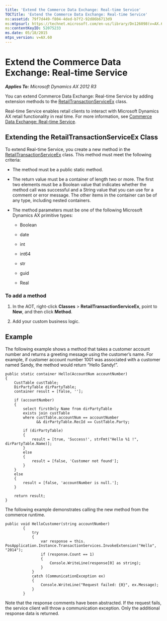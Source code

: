 ```yaml
---
title: 'Extend the Commerce Data Exchange: Real-time Service'
TOCTitle: 'Extend the Commerce Data Exchange: Real-time Service'
ms:assetid: 79f7d449-f804-4ded-b7f2-92d86b6713d9
ms:mtpsurl: https://technet.microsoft.com/en-us/library/Dn126098(v=AX.60)
ms:contentKeyID: 52075233
ms.date: 05/18/2015
mtps_version: v=AX.60
---
```


# Extend the Commerce Data Exchange: Real-time Service 


_**Applies To:** Microsoft Dynamics AX 2012 R3_

You can extend Commerce Data Exchange: Real-time Service by adding extension methods to the [RetailTransactionServiceEx](https://technet.microsoft.com/en-us/library/hh813763\(v=ax.60\)) class.

Real-time Service enables retail clients to interact with Microsoft Dynamics AX retail functionality in real time. For more information, see [Commerce Data Exchange: Real-time Service](commerce-data-exchange-real-time-service.md).

## Extending the RetailTransactionServiceEx Class

To extend Real-time Service, you create a new method in the [RetailTransactionServiceEx](https://technet.microsoft.com/en-us/library/hh813763\(v=ax.60\)) class. This method must meet the following criteria:

  - The method must be a public static method.

  - The return value must be a container of length two or more. The first two elements must be a Boolean value that indicates whether the method call was successful and a String value that you can use for a comment or error message. The other items in the container can be of any type, including nested containers.

  - The method parameters must be one of the following Microsoft Dynamics AX primitive types:
    
      - Boolean
    
      - date
    
      - int
    
      - int64
    
      - str
    
      - guid
    
      - Real

### To add a method

1.  In the AOT, right-click **Classes** \> **RetailTransactionServiceEx**, point to **New**, and then click **Method**.

2.  Add your custom business logic.

## Example

The following example shows a method that takes a customer account number and returns a greeting message using the customer’s name. For example, if customer account number 1001 was associated with a customer named Sandy, the method would return “Hello Sandy\!”.

    public static container Hello(AccountNum accountNumber)
    {
        CustTable custTable;
        DirPartyTable dirPartyTable;
        container result = [false, ''];
        
        if (accountNumber)
        {
            select firstOnly Name from dirPartyTable
            exists join custTable
            where custTable.accountNum == accountNumber 
                  && dirPartyTable.RecId == CustTable.Party;
            
            if (dirPartyTable)
            {
                result = [true, 'Success!', strFmt("Hello %1 !", dirPartyTable.Name)];
            }
            else
            {
                result = [false, 'Customer not found'];
            }
        }
        else
        {
            result = [false, 'accountNumber is null.'];
        }
        
        return result;
    }

The following example demonstrates calling the new method from the commerce runtime.

    public void HelloCustomer(string accountNumber)
            {
                try
                {
                    var response = this. PosApplication.Instance.TransactionServices.InvokeExtension("Hello", "2014");
                    if (response.Count == 1)
                    {
                        Console.WriteLine(response[0] as string);
                    }
                }
                catch (CommunicationException ex)
                {
                    Console.WriteLine("Request failed: {0}", ex.Message);
                }
            }

Note that the response comments have been abstracted. If the request fails, the service client will throw a communication exception. Only the additional response data is returned.

  


